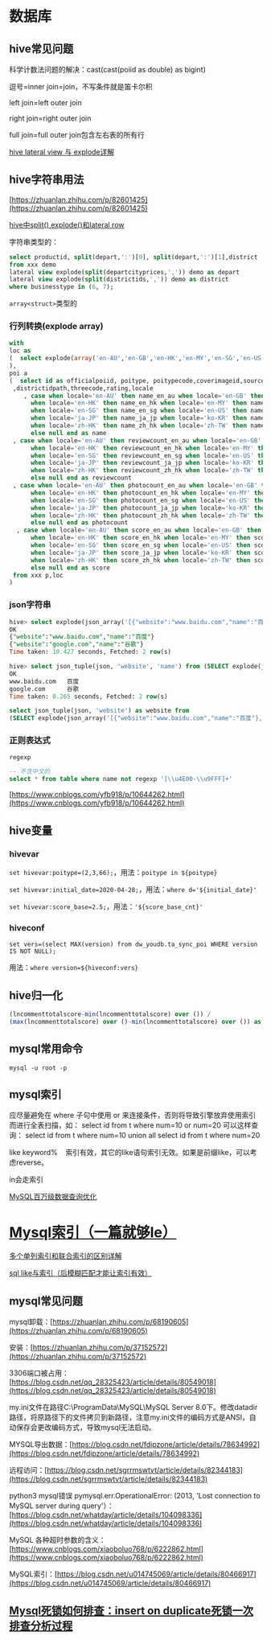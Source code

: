 # 数据库

## hive常见问题

科学计数法问题的解决：cast(cast(poiid as double) as bigint)

逗号=inner join=join，不写条件就是笛卡尔积

left join=left outer join

right join=right outer join

full join=full outer join包含左右表的所有行



[hive lateral view 与 explode详解](https://blog.csdn.net/bitcarmanlee/article/details/51926530)

## hive字符串用法

[https://zhuanlan.zhihu.com/p/82601425](https://zhuanlan.zhihu.com/p/82601425)

[hive中split(),explode()和lateral row](https://blog.csdn.net/yahahassr/article/details/97911676)

字符串类型的：

```SQL
select productid, split(depart,':')[0], split(depart,':')[1],district 
from xxx demo
lateral view explode(split(departcityprices,',')) demo as depart
lateral view explode(split(districtids,',')) demo as district
where businesstype in (6, 7);
```


`array<struct>`类型的

### 行列转换(explode array)

```sql
with
loc as
(  select explode(array('en-AU','en-GB','en-HK','en-MY','en-SG','en-US','ja-JP','ko-KR','zh-HK','zh-TW')) as locale
),
poi a
(  select id as officialpoiid, poitype, poitypecode,coverimageid,sourcetype,districtid,publishstatus
 ,districtidpath,threecode,rating,locale
    , case when locale='en-AU' then name_en_au when locale='en-GB' then name_en_gb
      when locale='en-HK' then name_en_hk when locale='en-MY' then name_en_my
      when locale='en-SG' then name_en_sg when locale='en-US' then name_en_us
      when locale='ja-JP' then name_ja_jp when locale='ko-KR' then name_ko_kr
      when locale='zh-HK' then name_zh_hk when locale='zh-TW' then name_zh_tw
      else null end as name
 , case when locale='en-AU' then reviewcount_en_au when locale='en-GB' then reviewcount_en_gb
      when locale='en-HK' then reviewcount_en_hk when locale='en-MY' then reviewcount_en_my
      when locale='en-SG' then reviewcount_en_sg when locale='en-US' then reviewcount_en_us
      when locale='ja-JP' then reviewcount_ja_jp when locale='ko-KR' then reviewcount_ko_kr
      when locale='zh-HK' then reviewcount_zh_hk when locale='zh-TW' then reviewcount_zh_tw
      else null end as reviewcount
 , case when locale='en-AU' then photocount_en_au when locale='en-GB' then photocount_en_gb
      when locale='en-HK' then photocount_en_hk when locale='en-MY' then photocount_en_my
      when locale='en-SG' then photocount_en_sg when locale='en-US' then photocount_en_us
      when locale='ja-JP' then photocount_ja_jp when locale='ko-KR' then photocount_ko_kr
      when locale='zh-HK' then photocount_zh_hk when locale='zh-TW' then photocount_zh_tw
      else null end as photocount
  , case when locale='en-AU' then score_en_au when locale='en-GB' then score_en_gb
      when locale='en-HK' then score_en_hk when locale='en-MY' then score_en_my
      when locale='en-SG' then score_en_sg when locale='en-US' then score_en_us
      when locale='ja-JP' then score_ja_jp when locale='ko-KR' then score_ko_kr
      when locale='zh-HK' then score_zh_hk when locale='zh-TW' then score_zh_tw
      else null end as score
 from xxx p,loc
)
```




### json字符串

```sql
hive> select explode(json_array('[{"website":"www.baidu.com","name":"百度"},{"website":"google.com"name":"谷歌"}]'));
OK
{"website":"www.baidu.com","name":"百度"}
{"website":"google.com","name":"谷歌"}
Time taken: 10.427 seconds, Fetched: 2 row(s)
```


```sql
hive> select json_tuple(json, 'website', 'name') from (SELECT explode(json_array('[{"website":"www.baidu.com","name":"百度"},{"website":"google.com","name":"谷歌"}]')) as json) test;
OK
www.baidu.com   百度
google.com      谷歌
Time taken: 0.265 seconds, Fetched: 2 row(s)

select json_tuple(json, 'website') as website from 
(SELECT explode(json_array('[{"website":"www.baidu.com","name":"百度"},{"website":"google.com","name":"谷歌"}]')) as json) test;


```


### 正则表达式

`regexp`

```sql
-- 不含中文的
select * from table where name not regexp '[\\u4E00-\\u9FFF]+'
```




[https://www.cnblogs.com/yfb918/p/10644262.html](https://www.cnblogs.com/yfb918/p/10644262.html)

## hive变量

### hivevar

`set hivevar:poitype=(2,3,66);`，用法：`poitype in ${poitype}`

`set hivevar:initial_date=2020-04-28;`，用法：`where d='${initial_date}'`

`set hivevar:score_base=2.5;`，用法：`'${score_base_cnt}'`

### hiveconf

`set vers=(select MAX(version) from dw_youdb.ta_sync_poi WHERE version IS NOT NULL);`

用法：`where version=${hiveconf:vers}`

## hive归一化

```sql
(lncommenttotalscore-min(lncommenttotalscore) over ()) / 
(max(lncommenttotalscore) over ()-min(lncommenttotalscore) over ()) as commentnorm
```


## mysql常用命令

`mysql -u root -p`

## mysql索引

应尽量避免在 where 子句中使用 or 来连接条件，否则将导致引擎放弃使用索引而进行全表扫描，如： select id from t where num=10 or num=20 可以这样查询： select id from t where num=10 union all select id from t where num=20

like keyword%    索引有效，其它的like语句索引无效。如果是前缀like，可以考虑reverse。

in会走索引



[MySQL百万级数据查询优化](https://juejin.cn/post/6854573209485770765)

# [Mysql索引（一篇就够le）](https://www.cnblogs.com/zsql/p/13808417.html)

[多个单列索引和联合索引的区别详解](https://blog.csdn.net/Abysscarry/article/details/80792876)

[sql like与索引（后模糊匹配才能让索引有效）](https://blog.csdn.net/lan12334321234/article/details/70048833)

## mysql常见问题

mysql卸载：[https://zhuanlan.zhihu.com/p/68190605](https://zhuanlan.zhihu.com/p/68190605)

安装：[https://zhuanlan.zhihu.com/p/37152572](https://zhuanlan.zhihu.com/p/37152572)

3306端口被占用：[https://blog.csdn.net/qq_28325423/article/details/80549018](https://blog.csdn.net/qq_28325423/article/details/80549018)

my.ini文件在路径C:\ProgramData\MySQL\MySQL Server 8.0下。修改datadir路径，将原路径下的文件拷贝到新路径，注意my.ini文件的编码方式是ANSI，自动保存会更改编码方式，导致mysql无法启动。

MYSQL导出数据：[https://blog.csdn.net/fdipzone/article/details/78634992](https://blog.csdn.net/fdipzone/article/details/78634992)

远程访问：[https://blog.csdn.net/sgrrmswtvt/article/details/82344183](https://blog.csdn.net/sgrrmswtvt/article/details/82344183)

python3 mysql错误 pymysql.err.OperationalError: (2013, 'Lost connection to MySQL server during query'）：[https://blog.csdn.net/whatday/article/details/104098336](https://blog.csdn.net/whatday/article/details/104098336)

MySQL 各种超时参数的含义：[https://www.cnblogs.com/xiaoboluo768/p/6222862.html](https://www.cnblogs.com/xiaoboluo768/p/6222862.html)

MySQL索引：[https://blog.csdn.net/u014745069/article/details/80466917](https://blog.csdn.net/u014745069/article/details/80466917)

## [Mysql死锁如何排查：insert on duplicate死锁一次排查分析过程](https://www.cnblogs.com/jay-huaxiao/p/11456921.html)

